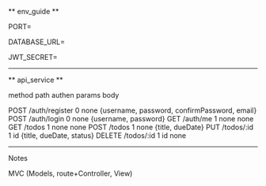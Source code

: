 ** env_guide **

PORT=

DATABASE_URL=

JWT_SECRET=

---------

** api_service **

method        path              authen     params      body 

POST          /auth/register       0        none        {username, password, confirmPassword, email}
POST          /auth/login          0        none        {username, password}
GET           /auth/me             1        none        none
GET           /todos               1        none        none
POST          /todos               1        none        {title, dueDate}
PUT           /todos/:id           1        id          {title, dueDate, status}
DELETE        /todos/:id           1        id          none

<!-- service : getAllDuplicate
method : GET
path : /todos/get-duplicate?title=learn
authen : true
params : none
query : title=xxxx
body : none
response : { id, title, status, du.....} -->





---------

Notes

MVC (Models, route+Controller, View)

